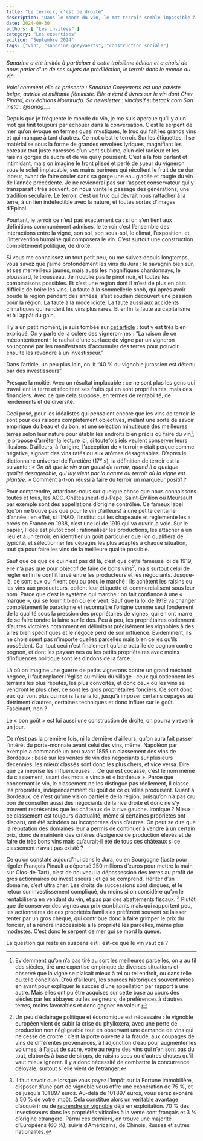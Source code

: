 ```yaml
---
title: "Le terroir, c'est de droite"
description: "Dans le monde du vin, le mot terroir semble impossible à éviter. Sandrine Goeyvaerts nous explique en quoi c'est une notion qu'elle considère de droite."
date: 2024-09-30
authors: [ "Les invitées" ]
category: "Les expertises"
edition: "Septembre 2024"
tags: ["vin", "sandrine goeyvaerts", "construction sociale"]
---
```


_Sandrine a été invitée à participer à cette troisième édition et a choisi de nous parler d'un de ses sujets de prédiléction, le terroir dans le monde du vin._ 

_Voici comment elle se présente :  Sandrine Goeyvaerts est une caviste belge, autrice et militante féministe. Elle a écrit 6 livres sur le vin dont Cher Pinard, aux éditions Nouriturfu. Sa newsletter : vinclusif.substack.com Son insta : @sandg\_\_._

Depuis que je fréquente le monde du vin, je me suis aperçue qu’il y a un mot qui finit toujours par échouer dans la conversation. C’est le serpent de mer qu’on évoque en termes quasi mystiques, le truc qui fait les grands vins et qui manque à tant d’autres. Ce mot c’est le terroir. Sur les étiquettes, il se matérialise sous la forme de grandes envolées lyriques, magnifiant les coteaux tout juste caressés d’un vent sublime, d’un ciel radieux et les raisins gorgés de sucre et de vie qui y poussent. C’est à la fois parlant et intimidant, mais on imagine le front plissé et perlé de sueur du vigneron sous le soleil implacable, ses mains burinées qui récoltent le fruit de ce dur labeur, avant de faire couler dans sa gorge une eau glacée et rougie du vin de l’année précédente. Je ne reviendrai pas sur l’aspect conservateur qui y transparait : très souvent, on nous vante le passage des générations, une tradition séculaire. Le terroir, c’est un truc qui devrait nous rattacher à la terre, à un lien indéfectible avec la nature, et toutes sortes d’images d’Epinal.

Pourtant, le terroir ce n’est pas exactement ça : si on s’en tient aux définitions communément admises, le terroir c’est l’ensemble des interactions entre la vigne, son sol, son sous-sol, le climat, l’exposition, et l’intervention humaine qui composera le vin. C’est surtout une construction complètement politique, de droite. 

Si vous me connaissez un tout petit peu, ou me suivez depuis longtemps, vous savez que j’aime profondément les vins du Jura : le savagnin bien sûr, et ses merveilleux jaunes, mais aussi les magnifiques chardonnays, le ploussard, le trousseau. Je n’oublie pas le pinot noir, et toutes les combinaisons possibles. Et c’est une région dont il m’est de plus en plus difficile de boire les vins. La faute à la sommellerie snob, qui après avoir boudé la région pendant des années, s’est soudain découvert une passion pour la région. La faute à la mode idiote. La faute aussi aux accidents climatiques qui rendent les vins plus rares. Et enfin la faute au capitalisme et à l’appât du gain. 

Il y a un petit moment, je suis tombée sur [cet article](https://france3-regions.francetvinfo.fr/bourgogne-franche-comte/jura/c-est-la-fin-de-la-viticulture-familiale-des-vignerons-denoncent-la-progression-des-investisseurs-dans-les-vignobles-du-jura-3009887.html) : tout y est très bien expliqué. On y parle de la colère des vigneron·nes : “La raison de ce mécontentement : le rachat d'une surface de vigne par un vigneron soupçonné par les manifestants d'accumuler des terres pour pouvoir ensuite les revendre à un investisseur.”

Dans l’article, un peu plus loin, on lit “40 % du vignoble jurassien est détenu par des investisseurs”. 

Presque la moitié. Avec un résultat implacable : ce ne sont plus les gens qui travaillent la terre et récoltent ses fruits qui en sont propriétaires, mais des financiers. Avec ce que cela suppose, en termes de rentabilité, de rendements et de diversité.

Ceci posé, pour les idéalistes qui pensaient encore que les vins de terroir le sont pour des raisons complètement objectives, mêlant une sorte de savoir empirique du beau et du bon, et une sélection minutieuse des meilleures terres selon leur nature pour établir les endroits bien précis où faire du vin[^1], je propose d’arrêter la lecture ici, si toutefois iels veulent conserver leurs illusions. D’ailleurs, à l’origine, l’acception de « terroir » était perçue comme négative, signant des vins ratés ou aux arômes désagréables. D’après le dictionnaire universel de Furetière (17<sup>e</sup> s), la définition de terroir est la suivante : *« On dit que le vin a un goust de terroir, quand il a quelque qualité desagreable, qui luy vient par la nature du terroir où la vigne est plantée. »* Comment a-t-on réussi à faire du terroir un marqueur positif ? 

Pour comprendre, attardons-nous sur quelque chose que nous connaissons toutes et tous, les AOC. Châteauneuf-du-Pape, Saint-Émilion ou Meursault par exemple sont des appellations d’origine contrôlée. Ce fameux label (qu’on ne trouve pas que pour le vin d’ailleurs) a une petite centaine d’année : en effet, si l’INAO, l’institut qui les chapeaute et réglemente les a créés en France en 1938, c’est une loi de 1919 qui va ouvrir la voie. Sur le papier, l’idée est plutôt cool : rationaliser les productions, les attacher à un lieu et à un terroir, en identifier un goût particulier que l’on qualifiera de typicité, et sélectionner les cépages les plus adaptés à chaque situation, tout ça pour faire les vins de la meilleure qualité possible. 

Sauf que ce que ce qui n’est pas dit là, c’est que cette fameuse loi de 1919, elle n’a pas que pour objectif de faire de bons vins[^2], mais surtout celui de régler enfin le conflit larvé entre les producteurs et les négociants. Jusque-là, ce sont eux qui fixent peu ou prou le marché : ils achètent les raisins ou les vins aux producteurs, collent leur étiquette et commercialisent sous leur nom. Parce que c’est le système qui marche : on fait confiance à une « marque », qui se fournit bien où elle veut. Sauf que la loi de 1919 va changer complètement le paradigme et reconnaître l’origine comme seul fondement de la qualité sous la pression des propriétaires de vignes, qui en ont marre de se faire tondre la laine sur le dos. Peu à peu, les propriétaires obtiennent d’autres victoires notamment en délimitant précisément les vignobles à des aires bien spécifiques et le négoce perd de son influence. Evidemment, ils ne choisissent pas n’importe quelles parcelles mais bien celles qu’ils possèdent. Car tout ceci n’est finalement qu’une bataille de pognon contre pognon, et dont les paysan·nes ou les petits propriétaires avec moins d’influences politique sont les dindons de la farce.

Là où on imagine une guerre de petits vignerons contre un grand méchant négoce, il faut replacer l’église au milieu du village : ceux qui obtiennent les terrains les plus réputés, les plus convoités, et donc ceux où les vins se vendront le plus cher, ce sont les gros propriétaires fonciers. Ce sont donc eux qui vont plus ou moins faire la loi, jusqu’à imposer certains cépages au détriment d’autres, certaines techniques et donc influer sur le goût. Fascinant, non ? 

Le « bon goût » est lui aussi une construction de droite, on pourra y revenir un jour. 

Ce n’est pas la première fois, ni la dernière d’ailleurs, qu’on aura fait passer l’intérêt du porte-monnaie avant celui des vins, même. Napoléon par exemple a commandé un peu avant 1855 un classement des vins de Bordeaux : basé sur les ventes de vin des négociants sur plusieurs décennies, les mieux classés sont donc les plus chers, et vice versa. Dire que ça méprise les influenceuses … Ce qui est cocasse, c’est le nom même du classement, usant des mots « vins » et « bordeaux ». Parce que concernant le vin, le classement ne les distingue pas réellement, il classe les propriétés, indépendamment du goût de ce qu’elles produisent. Quant à Bordeaux, ce n’est qu’une vision partielle de la région, puisqu’on n’a pas cru bon de consulter aussi des négociants de la rive droite et donc ne s’y trouvent représentés que les châteaux de la rive gauche. Ironique ? Mieux : ce classement est toujours d’actualité, même si certaines propriétés ont disparu, ont été scindées ou incorporées dans d’autres. On peut se dire que la réputation des domaines leur a permis de continuer à vendre à un certain prix, donc de maintenir des critères d’exigence de production élevés et de faire de très bons vins mais qu’aurait-il été de tous ces châteaux si ce classement n’avait pas existé ?

Ce qu’on constate aujourd’hui dans le Jura, ou en Bourgogne (juste pour rigoler François Pinault a dépensé 250 millions d’euros pour mettre la main sur Clos-de-Tart), c’est de nouveau la dépossession des terres au profit de gros actionnaires ou investisseurs : et ça se comprend. Hériter d’un domaine, c’est ultra cher. Les droits de successions sont dingues, et le retour sur investissement compliqué, du moins si on considère qu’on le rentabilisera en vendant du vin, et pas par des abattements fiscaux. [^3] Plutôt que de conserver des vignes aux prix exorbitants mais qui rapportent peu, les actionnaires de ces propriétés familiales préfèrent souvent se laisser tenter par un gros chèque, qui contribue donc à faire grimper le prix du foncier, et à rendre inaccessible à la propriété les parcelles, même plus modestes. C’est donc le serpent de mer qui se mord la queue. 

La question qui reste en suspens est : est-ce que le vin vaut ça ? 



[^1]: Evidemment qu’on n’a pas tiré au sort les meilleures parcelles, on a au fil des siècles, tiré une expertise empirique de diverses situations et observé que la vigne se plaisait mieux à tel ou tel endroit, ou dans telle ou telle condition. D’où d’ailleurs, les sources historiques souvent mises en avant pour expliquer le succès d’une appellation par rapport à une autre. Mais elles ont pu être acquises sur cette base au cours des siècles par les abbayes ou les seigneurs, de préférences à d’autres terres, moins favorables et donc gagner en valeur.
[^2]: Un peu d’éclairage politique et économique est nécessaire : le vignoble européen vient de subir la crise du phylloxera, avec une perte de production non négligeable tout en observant une demande de vins qui ne cesse de croitre : c’est la porte ouverte à la fraude, aux coupages de vins de différentes provenances, à l’adjonction d’eau pour augmenter les volumes, à l’ajout de sucre, voire au règne des vins qui n’en sont pas du tout, élaborés à base de sirops, de raisins secs ou d’autres choses qu’il vaut mieux ignorer. Il y a donc nécessité de combattre la concurrence déloyale, surtout si elle vient de l’étranger.
[^3]: Il faut savoir que lorsque vous payez l’Impôt sur la Fortune Immobilière, disposer d’une part de vignoble vous offre une exonération de 75 %, et ce jusqu’à 101 897 euros. Au-delà de 101 897 euros, vous serez exonéré à 50 % de votre impôt. Cela constitue alors un véritable avantage d’acquérir ou de [reprendre un vignoble](https://www.cercll.fr/reprendre-un-vignoble-le-retour-a-la-terre/)  déjà en exploitation. 70 % des investisseurs dans les propriétés viticoles à la vente sont français et 3 % d’origine étrangère. Parmi ces derniers, on trouve une majorité d’Européens (60 %), suivis d’Américains, de Chinois, Russes et autres nationalités.